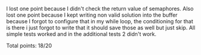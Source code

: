 I lost one point because I didn't check the return value of semaphores.
Also lost one point because I kept writing non valid solution into the buffer because I forgot to configure that in my 
while loop, the conditioning for that is there i just forgot to write that it should save those as well but just skip. 
All simple tests worked and in the additional tests 2 didn't work.

Total points: 18/20
